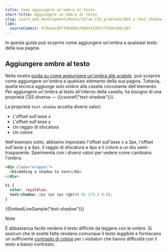 ```yaml
---
title: Come aggiungere un'ombra al testo
short-title: Aggiungere un'ombra al testo
slug: Learn_web_development/Howto/Solve_CSS_problems/Add_a_text_shadow
l10n:
  sourceCommit: 479ea4c8bff4b900a7968413287c77dde2b0c20f
---
```


In questa guida può scoprire come aggiungere un'ombra a qualsiasi testo della sua pagina.

## Aggiungere ombre al testo

Nella nostra [guida su come aggiungere un'ombra alle scatole](/it/docs/Learn_web_development/Howto/Solve_CSS_problems/Add_a_shadow), può scoprire come aggiungere un'ombra a qualsiasi elemento della sua pagina. Tuttavia, quella tecnica aggiunge solo ombre alla casella circostante dell'elemento. Per aggiungere un'ombra al testo all'interno della casella, ha bisogno di una proprietà CSS diversa — {{cssxref("text-shadow")}}.

La proprietà `text-shadow` accetta diversi valori:

- L'offset sull'asse x
- L'offset sull'asse y
- Un raggio di sfocatura
- Un colore

Nell'esempio sotto, abbiamo impostato l'offset sull'asse x a 2px, l'offset sull'asse y a 4px, il raggio di sfocatura a 4px e il colore a un blu semi-trasparente. Sperimenta con i diversi valori per vedere come cambiano l'ombra.

```html live-sample___text-shadow
<div class="wrapper">
  <h1>Adding a shadow to text</h1>
</div>
```

```css live-sample___text-shadow
h1 {
  color: royalblue;
  text-shadow: 2px 4px 4px rgb(46 91 173 / 0.6);
}
```

{{EmbedLiveSample("text-shadow")}}

> [!NOTE]
> È abbastanza facile rendere il testo difficile da leggere con le ombre. Si assicuri che le scelte fatte rendano comunque il testo leggibile e forniscano un sufficiente [contrasto di colore](/it/docs/Web/Accessibility/Guides/Understanding_WCAG/Perceivable/Color_contrast) per i visitatori che hanno difficoltà con il testo a basso contrasto.
